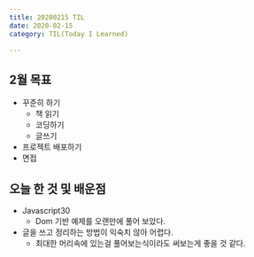 ```yaml
---
title: 20200215 TIL
date: 2020-02-15
category: TIL(Today I Learned)

---
```


## 2월 목표

- 꾸준히 하기
  - 책 읽기
  - 코딩하기
  - 글쓰기
- 프로젝트 배포하기
- 면접


## 오늘 한 것 및 배운점

- Javascript30
  - Dom 기반 예제를 오랜만에 풀어 보았다.
- 글을 쓰고 정리하는 방법이 익숙치 않아 어렵다.
  - 최대한 머리속에 있는걸 풀어보는식이라도 써보는게 좋을 것 같다.
  



